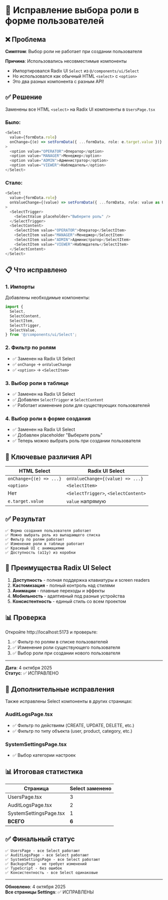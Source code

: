 # 🔧 Исправление выбора роли в форме пользователей

## ❌ Проблема

**Симптом**: Выбор роли не работает при создании пользователя

**Причина**: Использовались несовместимые компоненты
- Импортировался Radix UI `Select` из `@/components/ui/Select`
- Но использовался как обычный HTML `<select>` с `<option>`
- Это два разных компонента с разным API!

## ✅ Решение

Заменены все HTML `<select>` на Radix UI компоненты в `UsersPage.tsx`

### Было:
```typescript
<Select
  value={formData.role}
  onChange={(e) => setFormData({ ...formData, role: e.target.value })}
>
  <option value="OPERATOR">Оператор</option>
  <option value="MANAGER">Менеджер</option>
  <option value="ADMIN">Администратор</option>
  <option value="VIEWER">Наблюдатель</option>
</Select>
```

### Стало:
```typescript
<Select
  value={formData.role}
  onValueChange={(value) => setFormData({ ...formData, role: value as UserRole })}
>
  <SelectTrigger>
    <SelectValue placeholder="Выберите роль" />
  </SelectTrigger>
  <SelectContent>
    <SelectItem value="OPERATOR">Оператор</SelectItem>
    <SelectItem value="MANAGER">Менеджер</SelectItem>
    <SelectItem value="ADMIN">Администратор</SelectItem>
    <SelectItem value="VIEWER">Наблюдатель</SelectItem>
  </SelectContent>
</Select>
```

## 📋 Что исправлено

### 1. Импорты
Добавлены необходимые компоненты:
```typescript
import {
  Select,
  SelectContent,
  SelectItem,
  SelectTrigger,
  SelectValue,
} from '@/components/ui/Select';
```

### 2. Фильтр по ролям
- ✅ Заменен на Radix UI Select
- ✅ `onChange` → `onValueChange`
- ✅ `<option>` → `<SelectItem>`

### 3. Выбор роли в таблице
- ✅ Заменен на Radix UI Select
- ✅ Добавлен `SelectTrigger` и `SelectContent`
- ✅ Работает изменение роли для существующих пользователей

### 4. Выбор роли в форме создания
- ✅ Заменен на Radix UI Select
- ✅ Добавлен placeholder "Выберите роль"
- ✅ Теперь можно выбрать роль при создании пользователя

## 🎯 Ключевые различия API

| HTML Select | Radix UI Select |
|-------------|-----------------|
| `onChange={(e) => ...}` | `onValueChange={(value) => ...}` |
| `<option>` | `<SelectItem>` |
| Нет | `<SelectTrigger>`, `<SelectContent>` |
| `e.target.value` | `value` напрямую |

## ✅ Результат

```
✅ Форма создания пользователя работает
✅ Можно выбрать роль из выпадающего списка
✅ Фильтр по ролям работает
✅ Изменение роли в таблице работает
✅ Красивый UI с анимациями
✅ Доступность (a11y) из коробки
```

## 🚀 Преимущества Radix UI Select

1. **Доступность** - полная поддержка клавиатуры и screen readers
2. **Кастомизация** - полный контроль над стилями
3. **Анимации** - плавные переходы и эффекты
4. **Мобильность** - адаптивный под разные устройства
5. **Консистентность** - единый стиль со всем проектом

## 📊 Проверка

Откройте http://localhost:5173 и проверьте:
1. ✅ Фильтр по ролям в списке пользователей
2. ✅ Изменение роли существующего пользователя
3. ✅ Выбор роли при создании нового пользователя

---

**Дата**: 4 октября 2025  
**Статус**: ✅ ИСПРАВЛЕНО

## 🔧 Дополнительные исправления

Также исправлены Select компоненты в других страницах:

### AuditLogsPage.tsx
- ✅ Фильтр по действиям (CREATE, UPDATE, DELETE, etc.)
- ✅ Фильтр по типу объекта (user, product, category, etc.)

### SystemSettingsPage.tsx
- ✅ Выбор категории настроек

## 📊 Итоговая статистика

| Страница | Select заменено |
|----------|----------------|
| UsersPage.tsx | 3 |
| AuditLogsPage.tsx | 2 |
| SystemSettingsPage.tsx | 1 |
| **ВСЕГО** | **6** |

## ✅ Финальный статус

```
✅ UsersPage - все Select работают
✅ AuditLogsPage - все Select работают
✅ SystemSettingsPage - все Select работают
✅ BackupsPage - не требует изменений
✅ TypeScript - без ошибок
✅ Консистентность - все Select одинаковые
```

---

**Обновлено**: 4 октября 2025  
**Все страницы Settings**: ✅ ИСПРАВЛЕНЫ
